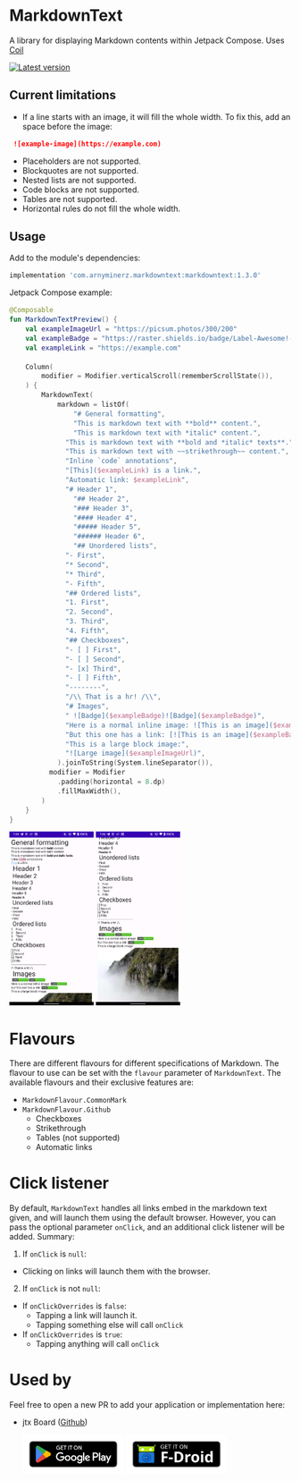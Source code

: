 # MarkdownText

A library for displaying Markdown contents within Jetpack Compose. Uses [Coil][coil-url]

[![Latest version][version-badge]][maven-central-search-url]

## Current limitations

* If a line starts with an image, it will fill the whole width. To fix this, add an space before the
  image:

```markdown
 ![example-image](https://example.com)
```

* Placeholders are not supported.
* Blockquotes are not supported.
* Nested lists are not supported.
* Code blocks are not supported.
* Tables are not supported.
* Horizontal rules do not fill the whole width.

## Usage

Add to the module's dependencies:

```groovy
implementation 'com.arnyminerz.markdowntext:markdowntext:1.3.0'
```

Jetpack Compose example:

```kotlin
@Composable
fun MarkdownTextPreview() {
    val exampleImageUrl = "https://picsum.photos/300/200"
    val exampleBadge = "https://raster.shields.io/badge/Label-Awesome!-success"
    val exampleLink = "https://example.com"

    Column(
        modifier = Modifier.verticalScroll(rememberScrollState()),
    ) {
        MarkdownText(
            markdown = listOf(
                "# General formatting",
                "This is markdown text with **bold** content.",
                "This is markdown text with *italic* content.",
              "This is markdown text with **bold and *italic* texts**.",
              "This is markdown text with ~~strikethrough~~ content.",
              "Inline `code` annotations",
              "[This]($exampleLink) is a link.",
              "Automatic link: $exampleLink",
              "# Header 1",
                "## Header 2",
                "### Header 3",
                "#### Header 4",
                "##### Header 5",
                "###### Header 6",
                "## Unordered lists",
              "- First",
              "* Second",
              "* Third",
              "- Fifth",
              "## Ordered lists",
              "1. First",
              "2. Second",
              "3. Third",
              "4. Fifth",
              "## Checkboxes",
              "- [ ] First",
              "- [ ] Second",
              "- [x] Third",
              "- [ ] Fifth",
              "--------",
              "/\\ That is a hr! /\\",
              "# Images",
              " ![Badge]($exampleBadge)![Badge]($exampleBadge)",
              "Here is a normal inline image: ![This is an image]($exampleBadge)",
              "But this one has a link: [![This is an image]($exampleBadge)]($exampleLink)",
              "This is a large block image:",
              "![Large image]($exampleImageUrl)",
            ).joinToString(System.lineSeparator()),
          modifier = Modifier
            .padding(horizontal = 8.dp)
            .fillMaxWidth(),
        )
    }
}
```

<div width="100%">
  <img width="30%" src="/docs/screenshot1.png" alt="Sample Screenshot 1" />
  <img width="30%" src="/docs/screenshot2.png" alt="Sample Screenshot 2" />
</div>

# Flavours

There are different flavours for different specifications of Markdown. The flavour to use can be set
with the `flavour` parameter of `MarkdownText`. The available flavours and their exclusive features
are:

* `MarkdownFlavour.CommonMark`
* `MarkdownFlavour.Github`
  * Checkboxes
  * Strikethrough
  * Tables (not supported)
  * Automatic links

# Click listener

By default, `MarkdownText` handles all links embed in the markdown text given, and will launch them
using the default browser. However, you can pass the optional parameter `onClick`, and an additional
click listener will be added. Summary:

1. If `onClick` is `null`:

* Clicking on links will launch them with the browser.

2. If `onClick` is not `null`:

* If `onClickOverrides` is `false`:
  * Tapping a link will launch it.
  * Tapping something else will call `onClick`
* If `onClickOverrides` is `true`:
  * Tapping anything will call `onClick`

# Used by

Feel free to open a new PR to add your application or implementation here:

* jtx Board ([Github](https://github.com/TechbeeAT/jtxBoard/))

  [<img alt="Download the app from Google Play Store" height="70px" src="/docs/google-play-badge.png" title="Google Play Badge"/>](https://play.google.com/store/apps/details?id=at.techbee.jtx)
  [<img alt="Download the app from F-Droid" height="70px" src="/docs/fdroid-badge.svg" title="F-Droid Badge"/>](https://f-droid.org/de/packages/at.techbee.jtx/)

[coil-url]: https://coil-kt.github.io/coil

[example-image1]: /docs/screenshot1.png

[example-image2]: /docs/screenshot2.png

[version-badge]: https://img.shields.io/maven-central/v/com.arnyminerz.markdowntext/markdowntext?style=for-the-badge

[maven-central-search-url]: https://search.maven.org/search?q=a:markdowntext

[google-play-badge]: /docs/google-play-badge.png
